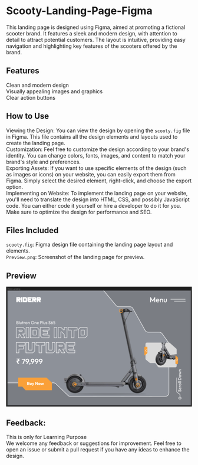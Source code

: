 # Scooty-Landing-Page-Figma
This landing page is designed using Figma, aimed at promoting a fictional scooter brand. It features a sleek and modern design, with attention to detail to attract potential customers. The layout is intuitive, providing easy navigation and highlighting key features of the scooters offered by the brand.

## Features
Clean and modern design<br>
Visually appealing images and graphics<br>
Clear action buttons

## How to Use
Viewing the Design: You can view the design by opening the `scooty.fig` file in Figma. This file contains all the design elements and layouts used to create the landing page.<br>
Customization: Feel free to customize the design according to your brand's identity. You can change colors, fonts, images, and content to match your brand's style and preferences.<br>
Exporting Assets: If you want to use specific elements of the design (such as images or icons) on your website, you can easily export them from Figma. Simply select the desired element, right-click, and choose the export option.<br>
Implementing on Website: To implement the landing page on your website, you'll need to translate the design into HTML, CSS, and possibly JavaScript code. You can either code it yourself or hire a developer to do it for you. Make sure to optimize the design for performance and SEO.

## Files Included
`scooty.fig`: Figma design file containing the landing page layout and elements.<br>
`Preview.png`: Screenshot of the landing page for preview.

## Preview
![preview](https://github.com/SANJAYSS-SRM-26/Scooty-Landing-Page-Figma/blob/main/Preview%20(7).png)

## Feedback:
This is only for Learning Purpose<br>
We welcome any feedback or suggestions for improvement. Feel free to open an issue or submit a pull request if you have any ideas to enhance the design.
